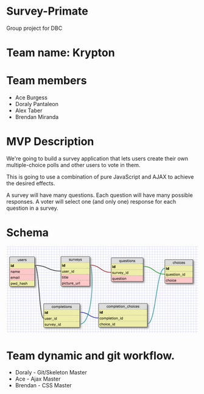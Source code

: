 # Survey-Primate
Group project for DBC


# Team name: Krypton

# Team members
- Ace Burgess 
- Doraly Pantaleon
- Alex Taber
- Brendan Miranda

# MVP Description
We're going to build a survey application that lets users create their own multiple-choice polls and other users to vote in them.

This is going to use a combination of pure JavaScript and AJAX to achieve the desired effects.

A survey will have many questions. Each question will have many possible responses. A voter will select one (and only one) response for each question in a survey.

# Schema
![Survey-Primate Schema](schema.jpg)

# Team dynamic and git workflow.
- Doraly - Git/Skeleton Master
- Ace - Ajax Master
- Brendan - CSS Master

